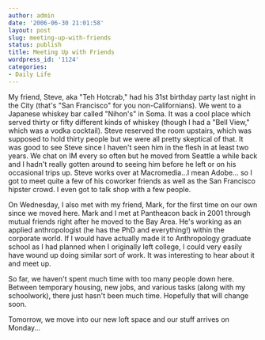 ```yaml
---
author: admin
date: '2006-06-30 21:01:58'
layout: post
slug: meeting-up-with-friends
status: publish
title: Meeting Up with Friends
wordpress_id: '1124'
categories:
- Daily Life
---
```

My friend, Steve, aka "Teh Hotcrab," had his 31st birthday party last night in the City (that's "San Francisco" for you non-Californians). We went to a Japanese whiskey bar called "Nihon's" in Soma. It was a cool place which served thirty or fifty different kinds of whiskey (though I had a "Bell View," which was a vodka cocktail). Steve reserved the room upstairs, which was supposed to hold thirty people but we were all pretty skeptical of that.
It was good to see Steve since I haven't seen him in the flesh in at least two years. We chat on IM every so often but he moved from Seattle a while back and I hadn't really gotten around to seeing him before he left or on his occasional trips up. Steve works over at Macromedia...I mean Adobe... so I got to meet quite a few of his coworker friends as well as the San Francisco hipster crowd. I even got to talk shop with a few people.

On Wednesday, I also met with my friend, Mark, for the first time on our own since we moved here. Mark and I met at Pantheacon back in 2001 through mutual friends right after he moved to the Bay Area. He's working as an applied anthropologist (he has the PhD and everything!) within the corporate world. If I would have actually made it to Anthropology graduate school as I had planned when I originally left college, I could very easily have wound up doing similar sort of work. It was interesting to hear about it and meet up.

So far, we haven't spent much time with too many people down here. Between temporary housing, new jobs, and various tasks (along with my schoolwork), there just hasn't been much time. Hopefully that will change soon.

Tomorrow, we move into our new loft space and our stuff arrives on Monday...
